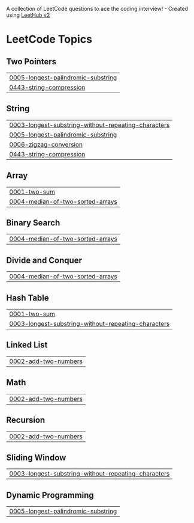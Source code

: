 A collection of LeetCode questions to ace the coding interview! - Created using [LeetHub v2](https://github.com/arunbhardwaj/LeetHub-2.0)
<!---LeetCode Topics Start-->
# LeetCode Topics
## Two Pointers
|  |
| ------- |
| [0005-longest-palindromic-substring](https://github.com/vaishnavi176801/LEETCODE/tree/master/0005-longest-palindromic-substring) |
| [0443-string-compression](https://github.com/vaishnavi176801/LEETCODE/tree/master/0443-string-compression) |
## String
|  |
| ------- |
| [0003-longest-substring-without-repeating-characters](https://github.com/vaishnavi176801/LEETCODE/tree/master/0003-longest-substring-without-repeating-characters) |
| [0005-longest-palindromic-substring](https://github.com/vaishnavi176801/LEETCODE/tree/master/0005-longest-palindromic-substring) |
| [0006-zigzag-conversion](https://github.com/vaishnavi176801/LEETCODE/tree/master/0006-zigzag-conversion) |
| [0443-string-compression](https://github.com/vaishnavi176801/LEETCODE/tree/master/0443-string-compression) |
## Array
|  |
| ------- |
| [0001-two-sum](https://github.com/vaishnavi176801/LEETCODE/tree/master/0001-two-sum) |
| [0004-median-of-two-sorted-arrays](https://github.com/vaishnavi176801/LEETCODE/tree/master/0004-median-of-two-sorted-arrays) |
## Binary Search
|  |
| ------- |
| [0004-median-of-two-sorted-arrays](https://github.com/vaishnavi176801/LEETCODE/tree/master/0004-median-of-two-sorted-arrays) |
## Divide and Conquer
|  |
| ------- |
| [0004-median-of-two-sorted-arrays](https://github.com/vaishnavi176801/LEETCODE/tree/master/0004-median-of-two-sorted-arrays) |
## Hash Table
|  |
| ------- |
| [0001-two-sum](https://github.com/vaishnavi176801/LEETCODE/tree/master/0001-two-sum) |
| [0003-longest-substring-without-repeating-characters](https://github.com/vaishnavi176801/LEETCODE/tree/master/0003-longest-substring-without-repeating-characters) |
## Linked List
|  |
| ------- |
| [0002-add-two-numbers](https://github.com/vaishnavi176801/LEETCODE/tree/master/0002-add-two-numbers) |
## Math
|  |
| ------- |
| [0002-add-two-numbers](https://github.com/vaishnavi176801/LEETCODE/tree/master/0002-add-two-numbers) |
## Recursion
|  |
| ------- |
| [0002-add-two-numbers](https://github.com/vaishnavi176801/LEETCODE/tree/master/0002-add-two-numbers) |
## Sliding Window
|  |
| ------- |
| [0003-longest-substring-without-repeating-characters](https://github.com/vaishnavi176801/LEETCODE/tree/master/0003-longest-substring-without-repeating-characters) |
## Dynamic Programming
|  |
| ------- |
| [0005-longest-palindromic-substring](https://github.com/vaishnavi176801/LEETCODE/tree/master/0005-longest-palindromic-substring) |
<!---LeetCode Topics End-->